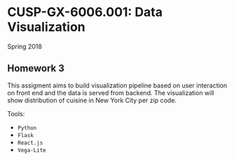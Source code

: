 # CUSP-GX-6006.001: Data Visualization
Spring 2018
## Homework 3


This assigment aims to build visualization pipeline based on user interaction on front end and the data is served from backend. The visualization will show distribution of cuisine in New York City per zip code. 

Tools:
* `Python`
* `Flask`
* `React.js`
* `Vega-Lite`
